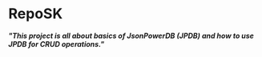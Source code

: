 # RepoSK

***"This project is all about basics of JsonPowerDB (JPDB) and how to use JPDB for CRUD operations."***
